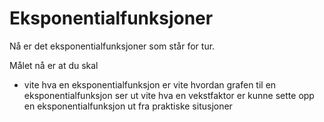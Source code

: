 # Eksponentialfunksjoner


Nå er det eksponentialfunksjoner som står for tur. 

Målet nå er at du skal 

* vite hva en eksponentialfunksjon er
vite hvordan grafen til en eksponentialfunksjon ser ut
vite hva en vekstfaktor er
kunne sette opp en eksponentialfunksjon ut fra praktiske situsjoner
